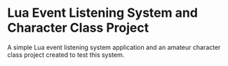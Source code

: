 # Lua Event Listening System and Character Class Project

A simple Lua event listening system application and an amateur character class project created to test this system.
